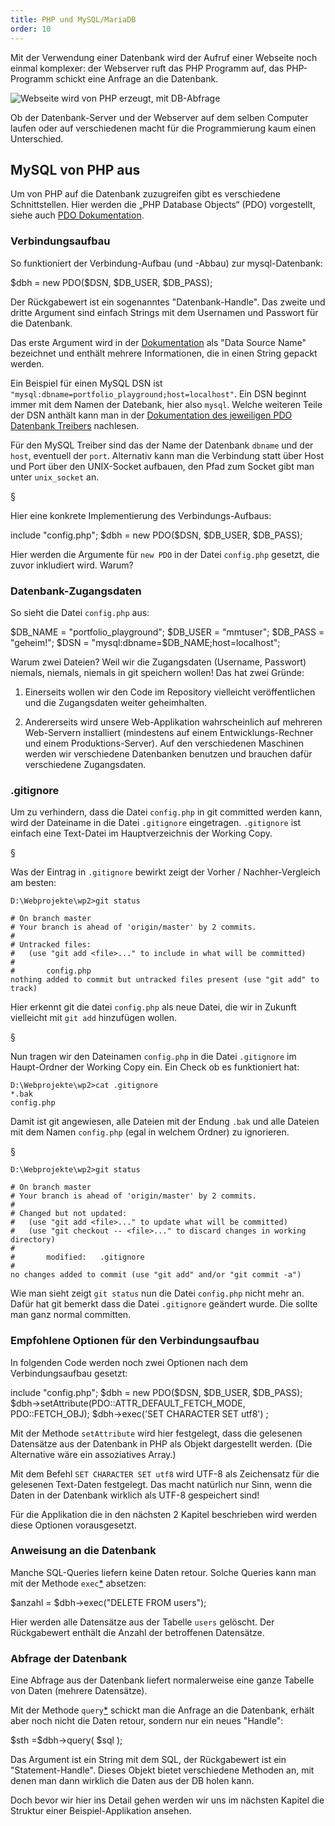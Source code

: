 ```yaml
---
title: PHP und MySQL/MariaDB
order: 10
---
```


<script>document.location="/php-db-lesen/start/";</script>

Mit der Verwendung einer Datenbank wird der Aufruf einer
Webseite noch einmal komplexer:  der Webserver ruft
das PHP Programm auf, das PHP-Programm schickt eine
Anfrage an die Datenbank.

![Webseite wird von PHP erzeugt, mit DB-Abfrage](/images/php-db.svg)

Ob der Datenbank-Server und der Webserver auf dem selben Computer laufen
oder auf verschiedenen macht für die Programmierung kaum einen Unterschied.


MySQL von PHP aus
------------------

Um von PHP auf die Datenbank zuzugreifen gibt es verschiedene Schnittstellen. 
Hier werden die „PHP Database Objects“ (PDO) vorgestellt, siehe auch
[PDO Dokumentation](http://php.net/manual/de/book.pdo.php).

### Verbindungsaufbau

So funktioniert der Verbindung-Aufbau (und -Abbau) zur mysql-Datenbank:

<php caption="new PDO für den Verbindungs-Aufbau">
$dbh = new PDO($DSN, $DB_USER, $DB_PASS);
</php> 

Der Rückgabewert ist ein sogenanntes "Datenbank-Handle".
Das zweite und dritte Argument sind einfach Strings mit
dem Usernamen und Passwort für die Datenbank.

Das erste Argument wird in der [Dokumentation](http://www.php.net/manual/en/pdo.construct.php) 
als "Data Source Name" bezeichnet und enthält mehrere Informationen, die in
einen String gepackt werden.

Ein Beispiel für einen MySQL DSN ist `"mysql:dbname=portfolio_playground;host=localhost"`.
Ein DSN beginnt immer mit dem Namen der Datebank, hier also `mysql`.  Welche
weiteren Teile der DSN anthält kann man in der [Dokumentation des jeweiligen PDO Datenbank Treibers](http://www.php.net/manual/en/ref.pdo-mysql.connection.php) nachlesen.

Für den MySQL Treiber sind das der Name der Datenbank `dbname` und der `host`,
eventuell der `port`.  Alternativ kann man die Verbindung statt über Host und
Port über den UNIX-Socket aufbauen, den Pfad zum Socket gibt man unter
`unix_socket` an.

§

Hier eine konkrete Implementierung des Verbindungs-Aufbaus:

<php caption="Verbindungs-Aufbau">
include "config.php";
$dbh = new PDO($DSN, $DB_USER, $DB_PASS);
</php> 

Hier werden die Argumente für `new PDO` in der Datei `config.php` gesetzt,
die zuvor inkludiert wird.  Warum?

### Datenbank-Zugangsdaten 

So sieht die Datei `config.php` aus:

<php caption="Zugangsdaten für die Datenbank">
$DB_NAME = "portfolio_playground"; 
$DB_USER = "mmtuser"; 
$DB_PASS = "geheim!";
$DSN     = "mysql:dbname=$DB_NAME;host=localhost";
</php>

Warum zwei Dateien?  Weil wir die Zugangsdaten (Username, Passwort)
niemals, niemals, niemals in git speichern wollen!  Das hat zwei
Gründe: 

1) Einerseits wollen wir den Code im Repository vielleicht
veröffentlichen und die Zugangsdaten weiter geheimhalten.  

2) Andererseits wird unsere Web-Applikation wahrscheinlich auf mehreren Web-Servern
installiert (mindestens auf einem Entwicklungs-Rechner und einem Produktions-Server).
Auf den verschiedenen Maschinen werden wir verschiedene Datenbanken benutzen 
und brauchen dafür verschiedene Zugangsdaten. 

### .gitignore

Um zu verhindern, dass die Datei `config.php` in git committed werden kann,
wird der Dateiname in die Datei `.gitignore` eingetragen. 
`.gitignore` ist einfach eine Text-Datei im Hauptverzeichnis der Working Copy.

§

Was der Eintrag in  `.gitignore` bewirkt
zeigt der Vorher / Nachher-Vergleich am besten:

    D:\Webprojekte\wp2>git status

    # On branch master
    # Your branch is ahead of 'origin/master' by 2 commits.
    #
    # Untracked files:
    #   (use "git add <file>..." to include in what will be committed)
    #
    #       config.php
    nothing added to commit but untracked files present (use "git add" to track)

Hier erkennt git die datei `config.php` als neue Datei, die wir in Zukunft vielleicht mit `git add` hinzufügen wollen. 

§

Nun tragen wir den Dateinamen `config.php` in die Datei `.gitignore` im Haupt-Ordner der Working Copy ein.
Ein Check ob es funktioniert hat:

    D:\Webprojekte\wp2>cat .gitignore
    *.bak
    config.php

Damit ist git angewiesen, alle Dateien mit der Endung `.bak` und alle Dateien mit dem Namen 
`config.php` (egal in welchem Ordner) zu ignorieren. 

§

    D:\Webprojekte\wp2>git status

    # On branch master
    # Your branch is ahead of 'origin/master' by 2 commits.
    #
    # Changed but not updated:
    #   (use "git add <file>..." to update what will be committed)
    #   (use "git checkout -- <file>..." to discard changes in working directory)
    #
    #       modified:   .gitignore
    #
    no changes added to commit (use "git add" and/or "git commit -a")

Wie man sieht zeigt `git status` nun die Datei `config.php` nicht mehr an. 
Dafür hat git bemerkt dass die Datei `.gitignore` geändert wurde. 
Die sollte man ganz normal committen.

### Empfohlene Optionen für den Verbindungsaufbau

In folgenden Code werden noch zwei Optionen nach dem Verbindungsaufbau gesetzt:

<php caption="Optionen für den Verbindungs-Aufbau">
include "config.php";
$dbh = new PDO($DSN, $DB_USER, $DB_PASS);
$dbh->setAttribute(PDO::ATTR_DEFAULT_FETCH_MODE, PDO::FETCH_OBJ);
$dbh->exec('SET CHARACTER SET utf8') ;
</php>

Mit der Methode `setAttribute` wird hier festgelegt,
dass die gelesenen Datensätze aus der Datenbank in PHP als
Objekt dargestellt werden. (Die Alternative wäre ein assoziatives Array.)

Mit dem Befehl `SET CHARACTER SET utf8` wird UTF-8 als
Zeichensatz für die gelesenen Text-Daten festgelegt.  Das
macht natürlich nur Sinn, wenn die Daten in der Datenbank
wirklich als UTF-8 gespeichert sind!

Für die Applikation die in den nächsten 2 Kapitel beschrieben wird
werden diese Optionen vorausgesetzt.

### Anweisung an die Datenbank

Manche SQL-Queries liefern keine Daten retour.
Solche Queries kann man mit der Methode `exec`[*](http://www.php.net/manual/en/pdo.exec.php) absetzen:

<php caption="Anweisungen an die Datenbank mit exec">
$anzahl = $dbh->exec("DELETE FROM users");
</php>

Hier werden alle Datensätze aus der Tabelle `users` gelöscht.
Der Rückgabewert enthält die Anzahl der betroffenen Datensätze.

### Abfrage der Datenbank

Eine Abfrage aus der Datenbank liefert normalerweise eine ganze Tabelle von Daten (mehrere Datensätze). 


Mit der Methode `query`[*](http://www.php.net/manual/en/pdo.query.php)  schickt man die Anfrage an die Datenbank,
erhält aber noch nicht die Daten retour, sondern nur ein neues "Handle":

<php caption="Query an die Datenbank senden">
$sth =$dbh->query( $sql );
</php>

Das Argument ist ein String mit dem SQL, der Rückgabewert
ist ein "Statement-Handle". Dieses Objekt bietet verschiedene
Methoden an, mit denen man dann wirklich die Daten aus der DB holen kann.

Doch bevor wir hier ins Detail gehen werden wir uns
im nächsten Kapitel die Struktur einer Beispiel-Applikation ansehen.
